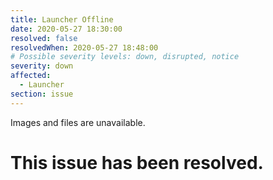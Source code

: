 ```yaml
---
title: Launcher Offline
date: 2020-05-27 18:30:00
resolved: false
resolvedWhen: 2020-05-27 18:48:00
# Possible severity levels: down, disrupted, notice
severity: down
affected:
  - Launcher
section: issue
---
```


Images and files are unavailable.

# This issue has been resolved.
